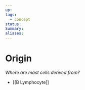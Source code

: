 ```yaml
---
up: 
tags:
  - concept
status: 
Summary:
aliases:
---
```

# Origin
*Where are mast cells derived from?*
- [[B Lymphocyte]]